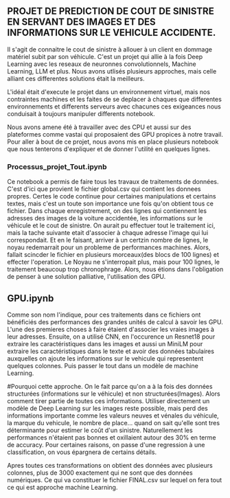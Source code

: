 ## PROJET DE PREDICTION DE COUT DE SINISTRE EN SERVANT DES IMAGES ET DES INFORMATIONS SUR LE VEHICULE ACCIDENTE.

Il s'agit de connaitre le cout de sinistre à allouer à un client en dommage matériel subit par son véhicule.
C'est un projet qui allie à la fois Deep Learning avec les reseaux de neuronnes convolutionnels, Machine Learning, LLM et plus.
Nous avons utlisés plusieurs approches, mais celle alliant ces differentes solutions était la meilleurs.

L'idéal était d'execute le projet dans un environnement virtuel, mais nos contraintes machines et les faites de se deplacer à chaques 
que differentes environnements et differents serveurs avec chacunes ces exigeances nous conduisait à toujours manipuler differents notebook.

Nous avons amene été à travailler avec des CPU et aussi sur des plateformes comme vastai qui proposaient des GPU propices à notre travail.
Pour aller à bout de ce projet, nous avons mis en place plusieurs notebook que nous tenterons d'expliquer et de donner l'utilité en quelques lignes.

### Processus_projet_Tout.ipynb

Ce notebook a permis de faire tous les travaux de traitements de données. C'est d'ici que provient le fichier global.csv qui contient les donnees propres. 
Certes le code continue pour certaines manipulations et certains textes, mais c'est un toute son importance une fois qu'on obtient tous ce fichier.
Dans chaque enregistrement, on des lignes qui contiennent les adresses des images de la voiture accidentée, les informations sur le véhicule et le cout de sinistre.
On aurait pu effectuer tout le traitement ici, mais la tache suivante etait d'associer à chaque adresse l'image qui lui correspondait. Et en le faisant, arriver à un certzin nombre de lignes, le noyau redemarrait pour un probleme de performances machines. Alors, fallait scincder le fichier en plusieurs morceaux(des blocs de 100 lignes) et effecter
l'operation. Le Noyau ne s'interropait plus, mais pour 100 lignes, le traitement beaucoup trop chronophrage. Alors, nous étions dans l'obligation de penser à une solution palliative, l'utilisation des GPU.

## GPU.ipynb

Comme son nom l'indique, pour ces traitements dans ce fichiers ont bénéficiés des performances des grandes unités de calcul à savoir les GPU. 
L'une des premieres choses à faire étaient d'associer les vraies images à leur adresses. 
Ensuite, on a utilisé CNN, en l'occurence un Resnet18 pour extraire les caractéristiques dans les images et aussi un MiniLM pour extraire les caractéristiques 
dans le texte et avoir des données tabulaires auxquelles on ajoute les informations sur le vehicule qui representent quelques colonnes. 
Puis passer le tout  dans un modèle de machine Learning. 

#Pourquoi cette approche. 
On le fait parce qu'on a à la fois des données structurées (informations sur le véhicule) et non structurées(Images). Alors comment tirer partie de toutes ces informations.
Utiliser directement un modèle de Deep Learning sur les images reste possible, mais perd des informations importante comme les valeurs neuves et vénales du véhicule, la marque du vehicule, le nombre de place... quand on sait qu'elle sont tres déterminante pour estimer le coût d'un sinistre. Naturellement les performances n'étaient pas bonnes et oxillaient autour des 30% en terme de accuracy.
Pour certaines raisons, on passe d'une regression à une classification, on vous épargnera de certains détails.

Apres toutes ces transformations on obtient des données avec plusieurs colonnes, plus de 3000 exactement qui ne sont que des données numériques. Ce qui va constituer le 
fichier FINAL.csv sur lequel on fera tout ce qui est approche machine Learning. 

